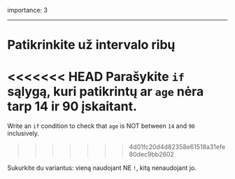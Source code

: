 importance: 3

---

# Patikrinkite už intervalo ribų

<<<<<<< HEAD
Parašykite `if` sąlygą, kuri patikrintų ar `age` nėra tarp 14 ir 90 įskaitant.
=======
Write an `if` condition to check that `age` is NOT between `14` and `90` inclusively.
>>>>>>> 4d01fc20d4d82358e61518a31efe80dec9bb2602

Sukurkite du variantus: vieną naudojant NE `!`, kitą nenaudojant jo.
